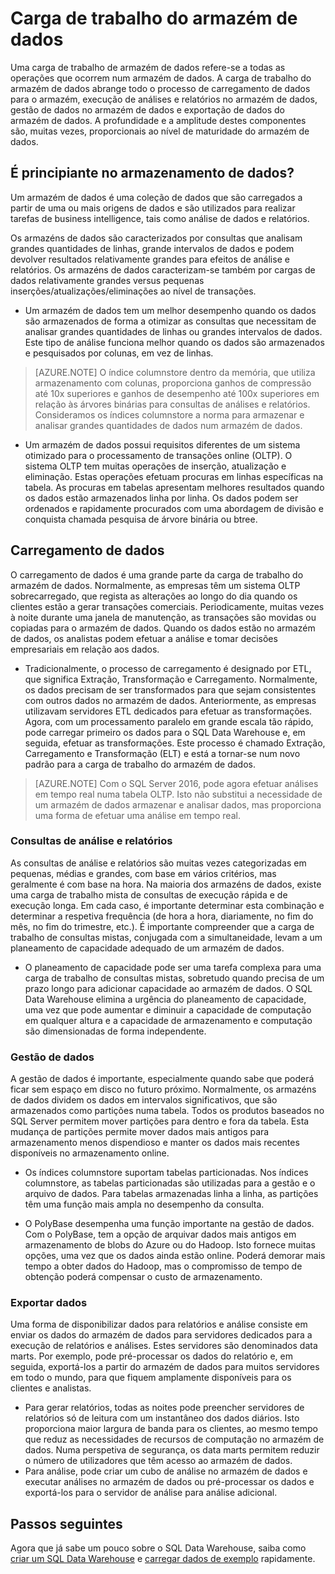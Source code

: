 <properties
   pageTitle="Carga de trabalho do armazém de dados"
   description="A elasticidade do SQL Data Warehouse permite aumentar, reduzir ou colocar em pausa a capacidade de computação, utilizando uma escala móvel de unidades do Data Warehouse (DWUs). Este artigo explica as métricas do armazém de dados e como se relacionam com as DWUs. "
   services="sql-data-warehouse"
   documentationCenter="NA"
   authors="barbkess"
   manager="barbkess"
   editor=""/>

<tags
   ms.service="sql-data-warehouse"
   ms.devlang="NA"
   ms.topic="get-started-article"
   ms.tgt_pltfrm="NA"
   ms.workload="data-services"
   ms.date="07/25/2016"
   ms.author="barbkess;mausher;jrj;sonyama"/>


# Carga de trabalho do armazém de dados
Uma carga de trabalho de armazém de dados refere-se a todas as operações que ocorrem num armazém de dados. A carga de trabalho do armazém de dados abrange todo o processo de carregamento de dados para o armazém, execução de análises e relatórios no armazém de dados, gestão de dados no armazém de dados e exportação de dados do armazém de dados. A profundidade e a amplitude destes componentes são, muitas vezes, proporcionais ao nível de maturidade do armazém de dados.


## É principiante no armazenamento de dados?
Um armazém de dados é uma coleção de dados que são carregados a partir de uma ou mais origens de dados e são utilizados para realizar tarefas de business intelligence, tais como análise de dados e relatórios.

Os armazéns de dados são caracterizados por consultas que analisam grandes quantidades de linhas, grande intervalos de dados e podem devolver resultados relativamente grandes para efeitos de análise e relatórios. Os armazéns de dados caracterizam-se também por cargas de dados relativamente grandes versus pequenas inserções/atualizações/eliminações ao nível de transações.

- Um armazém de dados tem um melhor desempenho quando os dados são armazenados de forma a otimizar as consultas que necessitam de analisar grandes quantidades de linhas ou grandes intervalos de dados. Este tipo de análise funciona melhor quando os dados são armazenados e pesquisados por colunas, em vez de linhas.

>[AZURE.NOTE] O índice columnstore dentro da memória, que utiliza armazenamento com colunas, proporciona ganhos de compressão até 10x superiores e ganhos de desempenho até 100x superiores em relação às árvores binárias para consultas de análises e relatórios. Consideramos os índices columnstore a norma para armazenar e analisar grandes quantidades de dados num armazém de dados.

- Um armazém de dados possui requisitos diferentes de um sistema otimizado para o processamento de transações online (OLTP). O sistema OLTP tem muitas operações de inserção, atualização e eliminação. Estas operações efetuam procuras em linhas específicas na tabela. As procuras em tabelas apresentam melhores resultados quando os dados estão armazenados linha por linha. Os dados podem ser ordenados e rapidamente procurados com uma abordagem de divisão e conquista chamada pesquisa de árvore binária ou btree.


## Carregamento de dados
O carregamento de dados é uma grande parte da carga de trabalho do armazém de dados. Normalmente, as empresas têm um sistema OLTP sobrecarregado, que regista as alterações ao longo do dia quando os clientes estão a gerar transações comerciais. Periodicamente, muitas vezes à noite durante uma janela de manutenção, as transações são movidas ou copiadas para o armazém de dados. Quando os dados estão no armazém de dados, os analistas podem efetuar a análise e tomar decisões empresariais em relação aos dados.

- Tradicionalmente, o processo de carregamento é designado por ETL, que significa Extração, Transformação e Carregamento. Normalmente, os dados precisam de ser transformados para que sejam consistentes com outros dados no armazém de dados. Anteriormente, as empresas utilizavam servidores ETL dedicados para efetuar as transformações. Agora, com um processamento paralelo em grande escala tão rápido, pode carregar primeiro os dados para o SQL Data Warehouse e, em seguida, efetuar as transformações. Este processo é chamado Extração, Carregamento e Transformação (ELT) e está a tornar-se num novo padrão para a carga de trabalho do armazém de dados.

> [AZURE.NOTE] Com o SQL Server 2016, pode agora efetuar análises em tempo real numa tabela OLTP. Isto não substitui a necessidade de um armazém de dados armazenar e analisar dados, mas proporciona uma forma de efetuar uma análise em tempo real.

### Consultas de análise e relatórios
As consultas de análise e relatórios são muitas vezes categorizadas em pequenas, médias e grandes, com base em vários critérios, mas geralmente é com base na hora. Na maioria dos armazéns de dados, existe uma carga de trabalho mista de consultas de execução rápida e de execução longa. Em cada caso, é importante determinar esta combinação e determinar a respetiva frequência (de hora a hora, diariamente, no fim do mês, no fim do trimestre, etc.). É importante compreender que a carga de trabalho de consultas mistas, conjugada com a simultaneidade, levam a um planeamento de capacidade adequado de um armazém de dados.

- O planeamento de capacidade pode ser uma tarefa complexa para uma carga de trabalho de consultas mistas, sobretudo quando precisa de um prazo longo para adicionar capacidade ao armazém de dados. O SQL Data Warehouse elimina a urgência do planeamento de capacidade, uma vez que pode aumentar e diminuir a capacidade de computação em qualquer altura e a capacidade de armazenamento e computação são dimensionadas de forma independente.

### Gestão de dados
A gestão de dados é importante, especialmente quando sabe que poderá ficar sem espaço em disco no futuro próximo. Normalmente, os armazéns de dados dividem os dados em intervalos significativos, que são armazenados como partições numa tabela. Todos os produtos baseados no SQL Server permitem mover partições para dentro e fora da tabela. Esta mudança de partições permite mover dados mais antigos para armazenamento menos dispendioso e manter os dados mais recentes disponíveis no armazenamento online.

- Os índices columnstore suportam tabelas particionadas. Nos índices columnstore, as tabelas particionadas são utilizadas para a gestão e o arquivo de dados. Para tabelas armazenadas linha a linha, as partições têm uma função mais ampla no desempenho da consulta.  

- O PolyBase desempenha uma função importante na gestão de dados. Com o PolyBase, tem a opção de arquivar dados mais antigos em armazenamento de blobs do Azure ou do Hadoop.  Isto fornece muitas opções, uma vez que os dados ainda estão online.  Poderá demorar mais tempo a obter dados do Hadoop, mas o compromisso de tempo de obtenção poderá compensar o custo de armazenamento.

### Exportar dados
Uma forma de disponibilizar dados para relatórios e análise consiste em enviar os dados do armazém de dados para servidores dedicados para a execução de relatórios e análises. Estes servidores são denominados data marts. Por exemplo, pode pré-processar os dados do relatório e, em seguida, exportá-los a partir do armazém de dados para muitos servidores em todo o mundo, para que fiquem amplamente disponíveis para os clientes e analistas.

- Para gerar relatórios, todas as noites pode preencher servidores de relatórios só de leitura com um instantâneo dos dados diários. Isto proporciona maior largura de banda para os clientes, ao mesmo tempo que reduz as necessidades de recursos de computação no armazém de dados. Numa perspetiva de segurança, os data marts permitem reduzir o número de utilizadores que têm acesso ao armazém de dados.
- Para análise, pode criar um cubo de análise no armazém de dados e executar análises no armazém de dados ou pré-processar os dados e exportá-los para o servidor de análise para análise adicional.

## Passos seguintes
Agora que já sabe um pouco sobre o SQL Data Warehouse, saiba como [criar um SQL Data Warehouse][] e [carregar dados de exemplo][] rapidamente.

<!--Image references-->

<!--Article references-->
[carregar dados de exemplo]: ./sql-data-warehouse-load-sample-databases.md
[criar um SQL Data Warehouse]: ./sql-data-warehouse-get-started-provision.md

<!--MSDN references-->

<!--Other web references-->



<!--HONumber=Aug16_HO1-->


